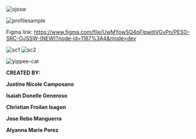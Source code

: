![ojssw](https://github.com/rebo21/PESO-SRC-OJSSW/assets/129645136/6150b76c-0635-49af-a8f0-9b2a0e40c8b9)

![profilesample](https://github.com/rebo21/PESO-SRC-OJSSW/assets/129645136/f83808e8-1620-42f4-b75a-0db745aa99e7)

Figma link: https://www.figma.com/file/UwMYowSQ4pFlpwitiVGvPn/PESO-SRC-OJSSW-(NEW)?node-id=1167%3A4&mode=dev

![sc1](https://github.com/rebo21/PESO-SRC-OJSSW/assets/129645136/16481046-adbc-4052-be9b-c971b432a2bb)
![sc2](https://github.com/rebo21/PESO-SRC-OJSSW/assets/129645136/13f08569-bee4-4458-9f10-5e4196ef562f)


![yippee-cat](https://github.com/rebo21/PESO-SRC-OJSSW/assets/129645136/d137de57-9711-4890-af07-4ed7da71e714)
  
**CREATED BY:** 

**Justine Nicole Camposano**

**Isaiah Donelle Generoso** 

**Christian Froilan Isagon** 

**Jose Rebo Manguerra** 

**Alyanna Marie Perez**

